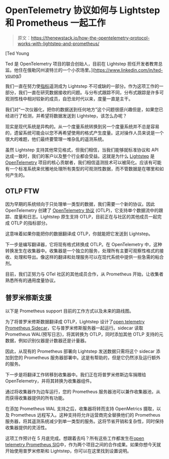 # OpenTelemetry 协议如何与 Lightstep 和 Prometheus 一起工作

> 原文：<https://thenewstack.io/how-the-opentelemetry-protocol-works-with-lightstep-and-prometheus/>

[](https://www.linkedin.com/in/ted-young/)

 [Ted Young

Ted 是 OpenTelemetry 项目的联合创始人，目前在 Lightstep 担任开发者教育总监。他住在俄勒冈州波特兰的一个小农场里。](https://www.linkedin.com/in/ted-young/) [](https://www.linkedin.com/in/ted-young/)

我们一直在努力使[指标](https://lightstep.com/metrics)遥测成为 Lightstep 不可或缺的一部分。作为这项工作的一部分，我们一直在研究数据接收的问题。与分布式跟踪不同，分布式跟踪是许多可观测性栈中相对较新的成员，自恐龙时代以来，度量一直是主干。

我们对“一次仪器化，把你的数据送到任何地方”这个问题很感兴趣但是，如果您已经进行了检测，并希望将数据发送到 Lightstep，该怎么办呢？

现实是现代系统是异构的。从一个度量系统转换到另一个度量系统并不总是容易的，遗留系统可能会以您不再希望使用的格式产生度量。这对操作人员来说是一个很大的难题，他们最终要管理一堆杂乱的遥测系统。

虽然 Lightstep 支持其他常见格式，但我们相信，当我们能够就标准协议和 API 达成一致时，我们的客户以及整个行业都会受益。这就是为什么 [Lightstep](https://lightstep.com/?utm_content=inline-mention) 是 [OpenTelemetry](http://otel.lightstep.com/) 项目的核心贡献者，我们相信遥测技术可以被简化。应该有可能有一个标准系统来优雅地处理所有类型的可观测性数据，而不管数据是在哪里和如何产生的。

## OTLP FTW

因为早期的系统倾向于只处理单一类型的数据，我们需要一个新的协议。因此 OpenTelemetry 创建了 [OpenTelemetry 协议](https://github.com/open-telemetry/opentelemetry-specification/blob/main/specification/protocol/otlp.md) (OTLP)，它支持单个数据流中的跟踪、度量和日志。Lightstep 原生支持 OTLP，目前正在与社区的其他成员一起完成 OTLP 的指标部分。

这意味着如果你能把你的数据翻译成 OTLP，你就能把它发送到 Lightstep。

下一步是编写翻译器，它将现有格式转换成 OTLP。在 OpenTelemetry 中，这种转换发生在收集器中。收集器是一个独立的服务，处理所有主要可观察性格式的接收、处理和导出。像这样的翻译和处理服务可以在现代系统中提供一些急需的粘合剂。

目前，我们正努力与 OTel 社区的其他成员合作，从 Prometheus 开始，让收集者熟悉所有的通用度量协议。

## 普罗米修斯支援

以下是 Prometheus support 目前的工作方式以及未来的路线图。

为了将普罗米修斯数据翻译成 OTLP，Lightstep 设计了[open telemetry Prometheus Sidecar](https://github.com/lightstep/opentelemetry-prometheus-sidecar)，它与普罗米修斯服务器一起运行。sidecar 读取 Prometheus WAL(预写日志)，将其转换为 OTLP，同时添加其他 OTLP 支持的元数据，例如识别仪器是计数器还是计量器。

因此，从现有的 Prometheus 部署向 Lightstep 发送数据只需将这个 sidecar 添加到您的 Prometheus 服务器部署中。这是有帮助的，但是它仍然涉及运行额外的服务。

下一步是将翻译工作转移到收集器中。我们正在将普罗米修斯边车捐赠给 OpenTelemetry，并将其转换为收集器组件。

通过将收集器作为边车运行，您的 Prometheus 服务器池可以兼作收集器池，从而获得收集器提供的所有功能。

在添加 Prometheus WAL 支持之后，收集器将转而支持 OpenMetrics 摄取，以及 Prometheus 远程写入。这种支持将允许运营商完全替换他们的 Prometheus 服务器，将其遥测系统减少到单一类型的服务。这将节省开销和复杂性，同时保持收集器提供的灵活性。

这项工作预计在 5 月底完成。想跟着去吗？所有这些工作都发生在[open telemetry Prometheus SIG](https://github.com/open-telemetry/wg-prometheus/projects/1)中，作为两个项目之间的合作成果。如果你想今天就开始使用普罗米修斯和 Lightstep，你可以在这里找到设置说明。

<svg xmlns:xlink="http://www.w3.org/1999/xlink" viewBox="0 0 68 31" version="1.1"><title>Group</title> <desc>Created with Sketch.</desc></svg>